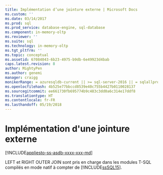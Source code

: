```yaml
---
title: Implémentation d’une jointure externe | Microsoft Docs
ms.custom: ''
ms.date: 03/14/2017
ms.prod: sql
ms.prod_service: database-engine, sql-database
ms.component: in-memory-oltp
ms.reviewer: ''
ms.suite: sql
ms.technology: in-memory-oltp
ms.tgt_pltfrm: ''
ms.topic: conceptual
ms.assetid: 67084043-6b23-4975-b9db-6e49923d4bab
caps.latest.revision: 8
author: MightyPen
ms.author: genemi
manager: craigg
monikerRange: = azuresqldb-current || >= sql-server-2016 || = sqlallproducts-allversions
ms.openlocfilehash: 4b525e77bbccd8539e40c755b4427b0110028137
ms.sourcegitcommit: ee661730fb695774b9c483c3dd0a6c314e17ddf8
ms.translationtype: HT
ms.contentlocale: fr-FR
ms.lasthandoff: 05/19/2018
---
```

# <a name="implementing-an-outer-join"></a>Implémentation d'une jointure externe
[!INCLUDE[appliesto-ss-asdb-xxxx-xxx-md](../../includes/appliesto-ss-asdb-xxxx-xxx-md.md)]

  LEFT et RIGHT OUTER JOIN sont pris en charge dans les modules T-SQL compilés en mode natif à compter de [!INCLUDE[ssSQL15](../../includes/sssql15-md.md)].  
  
  
